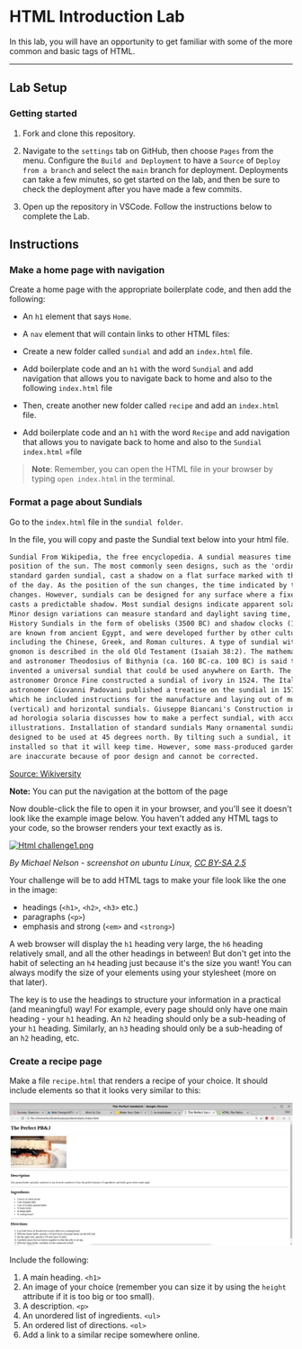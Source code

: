 # HTML Introduction Lab

In this lab, you will have an opportunity to get familiar with some of the more common and basic tags of HTML.

---

## Lab Setup

### Getting started

1. Fork and clone this repository.

1. Navigate to the `settings` tab on GitHub, then choose `Pages` from the menu. Configure the `Build and Deployment` to have a `Source` of `Deploy from a branch` and select the `main` branch for deployment. Deployments can take a few minutes, so get started on the lab, and then be sure to check the deployment after you have made a few commits.

1. Open up the repository in VSCode. Follow the instructions below to complete the Lab.

## Instructions

### Make a home page with navigation

Create a home page with the appropriate boilerplate code, and then add the following:

- An `h1` element that says `Home`.
- A `nav` element that will contain links to other HTML files:

- Create a new folder called `sundial` and add an `index.html` file.
- Add boilerplate code and an `h1` with the word `Sundial` and add navigation that allows you to navigate back to home and also to the following `index.html` file
- Then, create another new folder called `recipe` and add an `index.html` file.
- Add boilerplate code and an `h1` with the word `Recipe` and add navigation that allows you to navigate back to home and also to the `Sundial` `index.html` =file

> **Note**: Remember, you can open the HTML file in your browser by typing `open index.html` in the terminal.

### Format a page about Sundials

Go to the `index.html` file in the `sundial folder`.

In the file, you will copy and paste the Sundial text below into your html file.

```html
Sundial From Wikipedia, the free encyclopedia. A sundial measures time by the
position of the sun. The most commonly seen designs, such as the 'ordinary' or
standard garden sundial, cast a shadow on a flat surface marked with the hours
of the day. As the position of the sun changes, the time indicated by the shadow
changes. However, sundials can be designed for any surface where a fixed object
casts a predictable shadow. Most sundial designs indicate apparent solar time.
Minor design variations can measure standard and daylight saving time, as well.
History Sundials in the form of obelisks (3500 BC) and shadow clocks (1500 BC)
are known from ancient Egypt, and were developed further by other cultures,
including the Chinese, Greek, and Roman cultures. A type of sundial without
gnomon is described in the old Old Testament (Isaiah 38:2). The mathematician
and astronomer Theodosius of Bithynia (ca. 160 BC-ca. 100 BC) is said to have
invented a universal sundial that could be used anywhere on Earth. The French
astronomer Oronce Fine constructed a sundial of ivory in 1524. The Italian
astronomer Giovanni Padovani published a treatise on the sundial in 1570, in
which he included instructions for the manufacture and laying out of mural
(vertical) and horizontal sundials. Giuseppe Biancani's Construction instrumenti
ad horologia solaria discusses how to make a perfect sundial, with accompanying
illustrations. Installation of standard sundials Many ornamental sundials are
designed to be used at 45 degrees north. By tilting such a sundial, it may be
installed so that it will keep time. However, some mass-produced garden sundials
are inaccurate because of poor design and cannot be corrected.
```

[Source: Wikiversity](https://en.wikiversity.org/wiki/Web_Design/HTML_Challenges)

**Note:** You can put the navigation at the bottom of the page

Now double-click the file to open it in your browser, and you'll see it doesn't look like the example image below. You haven't added any HTML tags to your code, so the browser renders your text exactly as is.

[![Html challenge1.png](https://upload.wikimedia.org/wikiversity/en/3/3d/Html_challenge1.png)](https://en.wikiversity.org/wiki/File:Html_challenge1.png#/media/File:Html_challenge1.png)

_By Michael Nelson - screenshot on ubuntu Linux, [CC BY-SA 2.5](http://creativecommons.org/licenses/by-sa/2.5 "Creative Commons Attribution 2.5")_

Your challenge will be to add HTML tags to make your file look like the one in the image:

- headings (`<h1>`, `<h2>`, `<h3>` etc.)
- paragraphs (`<p>`)
- emphasis and strong (`<em>` and `<strong>`)

A web browser will display the `h1` heading very large, the `h6` heading relatively small, and all the other headings in between! But don't get into the habit of selecting an `h4` heading just because it's the size you want! You can always modify the size of your elements using your stylesheet (more on that later).

The key is to use the headings to structure your information in a practical (and meaningful) way! For example, every page should only have one main heading - your `h1` heading. An `h2` heading should only be a sub-heading of your `h1` heading. Similarly, an `h3` heading should only be a sub-heading of an `h2` heading, etc.

### Create a recipe page

Make a file `recipe.html` that renders a recipe of your choice. It should include elements so that it looks very similar to this:

![screenshot](./images/pbjImage.png)

Include the following:

1. A main heading. `<h1>`
1. An image of your choice (remember you can size it by using the `height` attribute if it is too big or too small).
1. A description. `<p>`
1. An unordered list of ingredients. `<ul>`
1. An ordered list of directions. `<ol>`
1. Add a link to a similar recipe somewhere online.
